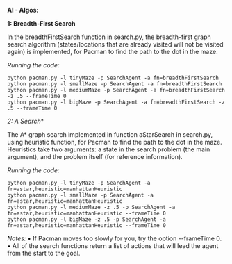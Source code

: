 ****AI - Algos:****

**1: Breadth-First Search**

In the breadthFirstSearch function in search.py, the breadth-first graph search algorithm (states/locations that are already visited will not be visited again) is implemented, for Pacman to find the path to the dot in the maze. 

*Running the code:*
```
python pacman.py -l tinyMaze -p SearchAgent -a fn=breadthFirstSearch
python pacman.py -l smallMaze -p SearchAgent -a fn=breadthFirstSearch
python pacman.py -l mediumMaze -p SearchAgent -a fn=breadthFirstSearch -z .5 --frameTime 0
python pacman.py -l bigMaze -p SearchAgent -a fn=breadthFirstSearch -z .5 --frameTime 0
```

**2: A* Search**

The A* graph search implemented in function aStarSearch in search.py, using heuristic function, for Pacman to find the path to the dot in the maze. 
Heuristics take two arguments: a state in the search problem (the main argument), and the problem itself (for reference information).

*Running the code:*
```
python pacman.py -l tinyMaze -p SearchAgent -a fn=astar,heuristic=manhattanHeuristic
python pacman.py -l smallMaze -p SearchAgent -a fn=astar,heuristic=manhattanHeuristic
python pacman.py -l mediumMaze -z .5 -p SearchAgent -a fn=astar,heuristic=manhattanHeuristic --frameTime 0
python pacman.py -l bigMaze -z .5 -p SearchAgent -a fn=astar,heuristic=manhattanHeuristic --frameTime 0
```

*Notes:*
• If Pacman moves too slowly for you, try the option --frameTime 0.
• All of the search functions return a list of actions that will lead the agent from the start to the goal.
